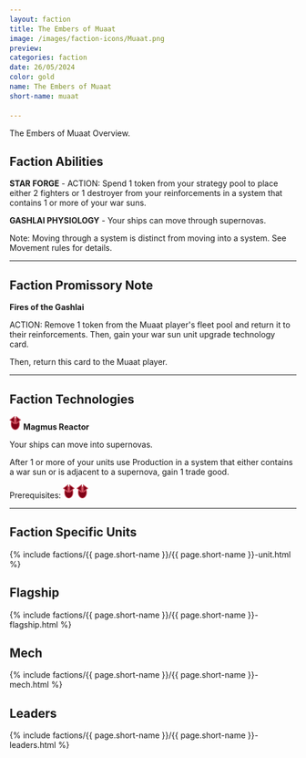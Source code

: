 ```yaml
---
layout: faction
title: The Embers of Muaat
image: /images/faction-icons/Muaat.png
preview: 
categories: faction
date: 26/05/2024
color: gold
name: The Embers of Muaat
short-name: muaat

---
```


The Embers of Muaat Overview.

## Faction Abilities
**STAR FORGE** - ACTION: Spend 1 token from your strategy pool to place either 2 fighters or 1 destroyer from your reinforcements in a system that contains 1 or more of your war suns.


**GASHLAI PHYSIOLOGY** - Your ships can move through supernovas.

Note: Moving through a system is distinct from moving into a system. See Movement rules for details.

___

## Faction Promissory Note
**Fires of the Gashlai** 

ACTION: Remove 1 token from the Muaat player's fleet pool and return it to their reinforcements. Then, gain your war sun unit upgrade technology card.

Then, return this card to the Muaat player.

___

## Faction Technologies
![](/images/tech-icon/warfare.png) **Magmus Reactor**

Your ships can move into supernovas.

After 1 or more of your units use Production in a system that either contains a war sun or is adjacent to a supernova, gain 1 trade good.

Prerequisites: ![](/images/tech-icon/warfare.png) ![](/images/tech-icon/warfare.png)

___

## Faction Specific Units

{% include factions/{{ page.short-name }}/{{ page.short-name }}-unit.html %}

## Flagship

 {% include factions/{{ page.short-name }}/{{ page.short-name }}-flagship.html %}

## Mech

 {% include factions/{{ page.short-name }}/{{ page.short-name }}-mech.html %}

## Leaders

 {% include factions/{{ page.short-name }}/{{ page.short-name }}-leaders.html %}